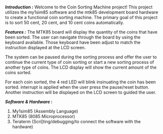 **_Introduction :_** 
Welcome to the Coin Sorting Machine project! This project utilizes the my1sim85 
software and the mtk85 development board hardware to create a functional coin sorting 
machine. The primary goal of this project is to sort 50 cent, 20 cent, and 10 cent coins automatically.


**_Features :_** 
The MTK85 board will display the quantity of the coins that have been sorted.
The user can navigate through the board by using the keyboard available. Those keyboard have been adjust to match the instruction displayed at the LCD screen.

The system can be paused during the sorting process and offer the user to continue the current type of coin sorting or start a new sorting process of another type of coins. The LCD display will show the current amount of the coins sorted.

For each coin sorted, the 4 red LED will blink insinuating the coin has been sorted.
interrupt is applied when the user press the pause/reset button. Another instruction 
will be displayed on the LCD screen to guided the user.


**_Software & Hardware :_** 
1) My1sim85 (Assembly Language)
2) MTK85 (8085 Microprocessor)
3) Teraterm (Scri[ting/debugging/to connect the software with the hardware)
